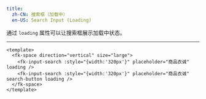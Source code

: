 ```yaml
title:
  zh-CN: 搜索框（加载中）
  en-US: Search Input (Loading)
```


通过 `loading` 属性可以让搜索框展示加载中状态。

---


```vue { "component": true } 
<template>
  <fk-space direction="vertical" size="large">
    <fk-input-search :style="{width:'320px'}" placeholder="商品衣诚" loading />
    <fk-input-search :style="{width:'320px'}" placeholder="商品衣诚" search-button loading />
  </fk-space>
</template>
```

